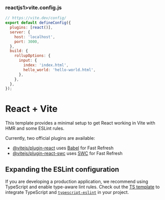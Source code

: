 ### reactjs1>vite.config.js

```javascript
// https://vite.dev/config/
export default defineConfig({
  plugins: [react()],
  server: {
    host: 'localhost',
    port: 3000,
  },
  build: {
    rollupOptions: {
      input: {
        index: 'index.html',
        hello_world: 'hello-world.html',
      },
    },
  },
});
```

# React + Vite

This template provides a minimal setup to get React working in Vite with HMR and some ESLint rules.

Currently, two official plugins are available:

- [@vitejs/plugin-react](https://github.com/vitejs/vite-plugin-react/blob/main/packages/plugin-react/README.md) uses [Babel](https://babeljs.io/) for Fast Refresh
- [@vitejs/plugin-react-swc](https://github.com/vitejs/vite-plugin-react-swc) uses [SWC](https://swc.rs/) for Fast Refresh

## Expanding the ESLint configuration

If you are developing a production application, we recommend using TypeScript and enable type-aware lint rules. Check out the [TS template](https://github.com/vitejs/vite/tree/main/packages/create-vite/template-react-ts) to integrate TypeScript and [`typescript-eslint`](https://typescript-eslint.io) in your project.
